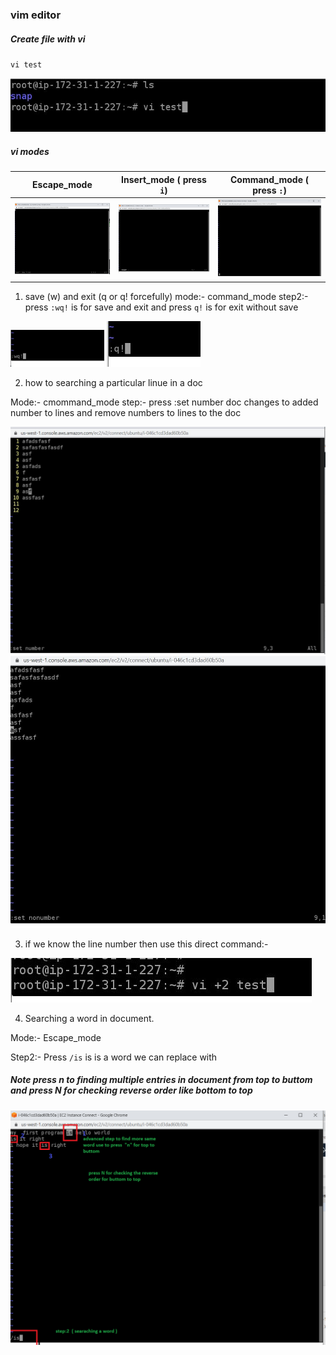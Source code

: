 ### vim editor

##### Create file with vi
`vi test`


<img src="https://github.com/padalasurendramac/vimeditor/blob/51edd2cfaf4916b80dcfb4c123b9f9eb28efa0dc/image/vi_test.JPG">


##### vi modes
| Escape_mode | Insert_mode ( press `i`) | Command_mode ( press `:`) |
| -- | -- | -- |
| <img src="https://github.com/padalasurendramac/vimeditor/blob/51edd2cfaf4916b80dcfb4c123b9f9eb28efa0dc/image/escape_mode.JPG" width=250 > | <img src="https://github.com/padalasurendramac/vimeditor/blob/51edd2cfaf4916b80dcfb4c123b9f9eb28efa0dc/image/insert_mode.JPG" width=250 > | <img src="https://github.com/padalasurendramac/vimeditor/blob/51edd2cfaf4916b80dcfb4c123b9f9eb28efa0dc/image/command_mode.JPG" width=250 > |



1. save (w) and exit (q or q! forcefully)
   mode:- command_mode
   step2:-press `:wq!` is for save and exit and press `q!` is for exit without save
 
<img src="https://github.com/padalasurendramac/vimeditor/blob/c727d044ff129bd431b2255cc99eaf26ca73eb87/image/Save_and_Exit.JPG" width=150 >

<img src="https://github.com/padalasurendramac/vimeditor/blob/c727d044ff129bd431b2255cc99eaf26ca73eb87/image/exit_without_save.JPG" width=150 >



2. how to searching a particular linue in a doc

  Mode:- cmommand_mode
  step:- press :set number doc changes to added number to lines and remove numbers to lines to the doc
  
  
<img src="https://github.com/padalasurendramac/vimeditor/blob/c727d044ff129bd431b2255cc99eaf26ca73eb87/image/searching_doc_with_lines.JPG"  >


<img src="https://github.com/padalasurendramac/vimeditor/blob/c727d044ff129bd431b2255cc99eaf26ca73eb87/image/number_unset_nonumber.JPG" >

3. if  we know the line number then use this direct command:-

<img src="https://github.com/padalasurendramac/vimeditor/blob/c727d044ff129bd431b2255cc99eaf26ca73eb87/image/direct_to_the_particular_line.JPG" >





4. Searching a word in document.


Mode:- Escape_mode 


Step2:- Press `/is` is is a word we can replace with 



##### Note press n to finding multiple entries in document from top to buttom  and press N for checking reverse order like bottom to top
        
        
        
  <img src="https://github.com/padalasurendramac/vimeditor/blob/4da4a8bb248ca91548b848cd637f6f20dbf42435/image/searching_a_work_in_a_document.png" >
